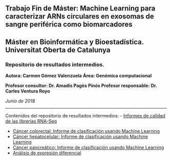 <h2>Trabajo Fin de Máster: Machine Learning para caracterizar ARNs circulares en exosomas de sangre periférica como biomarcadores</h2>
<h2>Máster en Bioinformática y Bioestadística. Universitat Oberta de Catalunya</h2>

<h3>Repositorio de resultados intermedios. </h3>

<b>Autora: Carmen Gómez Valenzuela</b>
<b>Área: Genómica computacional</b>
        
<b>Profesor consultor: Dr. Amadís Pagès Pinós </b>
<b>Profesor responsable: Dr. Carles Ventura Royo </b>

<i>Junio de 2018</i>
<hr/>      
Contenidos del repositorio de resultados intermedios:
- <a href="https://github.com/carmengmz/circRNA/tree/master/experiment/quality_reports" target="_blank">
          Informes de calidad de las librerías RNA-Seq </a>
          
- <a href="https://carmengmz.github.io/circRNA/experiment/Colorectal-Classify.html" target="_blank"> 
          Cáncer colorectal: Informe de clasificación usando Machine Learning </a>
          
- <a href="https://carmengmz.github.io/circRNA/experiment/Hepatocellular-Classify.html" target="_blank"> 
          Cáncer hepatocelular: Informe de clasificación usando Machine Learning </a>
          
- <a href="https://carmengmz.github.io/circRNA/experiment/Pancreatic-Classify.html" target="_blank"> 
          Cáncer pancreático: Informe de clasificación usando Machine Learning </a>
          
- <a href="https://carmengmz.github.io/circRNA/experiment/DifferentialExpression.html" target="_blank"> 
            Análisis de expresión diferencial </a>
      
